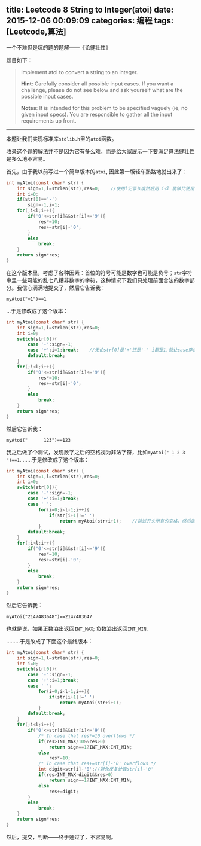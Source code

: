 title: Leetcode 8 String to Integer(atoi)
date: 2015-12-06 00:09:09
categories: 编程
tags: [Leetcode,算法]
---
一个不难但是坑的题的题解——《论健壮性》
<!-- more -->

题目如下：

> Implement atoi to convert a string to an integer.
>
> **Hint**: Carefully consider all possible input cases. If you want a challenge, please do not see below and ask yourself what are the possible input cases.
>
> **Notes**: It is intended for this problem to be specified vaguely (ie, no given input specs). You are responsible to gather all the input requirements up front.

******

本题让我们实现标准库`stdlib.h`里的`atoi`函数。

收录这个题的解法并不是因为它有多么难，而是给大家展示一下要满足算法健壮性是多么地不容易。

首先，由于我以前写过一个简单版本的`atoi`, 因此第一版轻车熟路地就出来了：

```C
int myAtoi(const char* str) {
    int sign=1,l=strlen(str),res=0;    //使用l记录长度然后用 i<l 能够比使用 s[i]!='\0' 要快
    int i=0;
    if(str[0]=='-')
        sign=-1,i=1;
    for(;i<l;i++){
        if('0'<=str[i]&&str[i]<='9'){
            res*=10;
            res+=str[i]-'0';
        }
        else
            break;
    }
    return sign*res;
}
```
在这个版本里，考虑了各种因素：首位的符号可能是数字也可能是负号；`str`字符串里一些可能的乱七八糟非数字的字符，这种情况下我们只处理前面合法的数字部分。我信心满满地提交了，然后它告诉我：

`myAtoi("+1")==1`

…于是修改成了这个版本：

```C
int myAtoi(const char* str) {
    int sign=1,l=strlen(str),res=0;
    int i=0;
    switch(str[0]){
        case '-':sign=-1;
        case '+':i=1;break;    //无论str[0]是'+'还是'-' i都是1,就让case穿透吧，我少写一句
        default:break;
    }
    for(;i<l;i++){
        if('0'<=str[i]&&str[i]<='9'){
            res*=10;
            res+=str[i]-'0';
        }
        else
            break;
    }
    return sign*res;
}
```
然后它告诉我：

`myAtoi("      123")==123`

我之后做了个测试，发现数字之后的空格视为非法字符，比如`myAtoi(" 1 2 3 ")==1`.
……于是修改成了这个版本：
```C
int myAtoi(const char* str) {
    int sign=1,l=strlen(str),res=0;
    int i=0;
    switch(str[0]){
        case '-':sign=-1;
        case '+':i=1;break;
        case ' ':
            for(i=0;i<l-1;i++){
                if(str[i+1]!=' ')
                    return myAtoi(str+i+1);    //跳过开头所有的空格，然后递归处理
            }
        default:break;
    }
    for(;i<l;i++){
        if('0'<=str[i]&&str[i]<='9'){
            res*=10;
            res+=str[i]-'0';
        }
        else
            break;
    }
    return sign*res;
}
```

然后它告诉我：

`myAtoi("2147483648")==2147483647`

也就是说，如果正数溢出返回`INT_MAX`; 负数溢出返回`INT_MIN`. 

………于是改成了下面这个最终版本：
```C
int myAtoi(const char* str) {
    int sign=1,l=strlen(str),res=0;
    int i=0;
    switch(str[0]){
        case '-':sign=-1;
        case '+':i=1;break;
        case ' ':
            for(i=0;i<l-1;i++){
                if(str[i+1]!=' ')
                    return myAtoi(str+i+1);
            }
        default:break;
    }
    for(;i<l;i++){
        if('0'<=str[i]&&str[i]<='9'){
            /* In case that res*=10 overflows */
            if(res>INT_MAX/10&&res>0)
                return sign==1?INT_MAX:INT_MIN;
            else
                res*=10;
            /* In case that res+=str[i]-'0' overflows */
            int digit=str[i]-'0';//避免反复计算str[i]-'0'
            if(res>INT_MAX-digit&&res>0)
                return sign==1?INT_MAX:INT_MIN;
            else
                res+=digit;
        }
        else
            break;
    }
    return sign*res;
}
```

然后，提交，判断——终于通过了，不容易啊。

